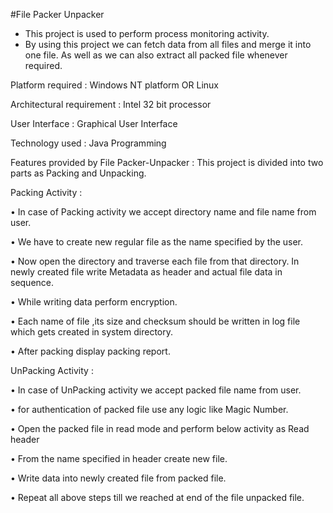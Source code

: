   #File Packer Unpacker

- This project is used to perform process monitoring activity.
- By using this project we can fetch data from all files and merge it into one file. As well
  as we can also extract all packed file whenever required.

Platform required : Windows NT platform OR Linux

Architectural requirement : Intel 32 bit processor

User Interface : Graphical User Interface

Technology used : Java Programming

Features provided by File Packer-Unpacker : 
This project is divided into two parts as Packing and Unpacking.

Packing Activity :

• In case of Packing activity we accept directory name and file name from user.

• We have to create new regular file as the name specified by the user.

• Now open the directory and traverse each file from that directory. In newly created file
  write Metadata as header and actual file data in sequence.

• While writing data perform encryption.

• Each name of file ,its size and checksum should be written in log file which gets
  created in system directory.

• After packing display packing report.

UnPacking Activity :

• In case of UnPacking activity we accept packed file name from user.

• for authentication of packed file use any logic like Magic Number.

• Open the packed file in read mode and perform below activity as
  Read header

• From the name specified in header create new file.

• Write data into newly created file from packed file.

• Repeat all above steps till we reached at end of the file unpacked file.
